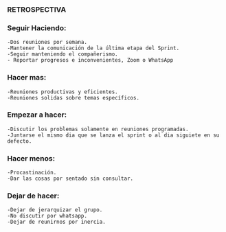 ### RETROSPECTIVA

### Seguir Haciendo:
	-Dos reuniones por semana.
	-Mantener la comunicación de la última etapa del Sprint.
	-Seguir manteniendo el compañerismo.
	- Reportar progresos e inconvenientes, Zoom o WhatsApp

### Hacer mas:
	-Reuniones productivas y eficientes.
	-Reuniones solidas sobre temas específicos.
	

### Empezar a hacer:
	-Discutir los problemas solamente en reuniones programadas.
	-Juntarse el mismo dia que se lanza el sprint o al dia siguiete en su 		defecto.

### Hacer menos:
	-Procastinación.
	-Dar las cosas por sentado sin consultar.
	

### Dejar de hacer:
	-Dejar de jerarquizar el grupo.
	-No discutir por whatsapp.
	-Dejar de reunirnos por inercia.
